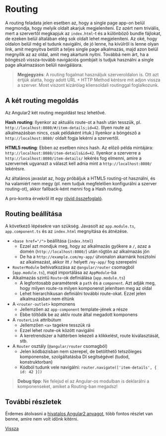# Routing

A routing feladata jelen esetben az, hogy a single page app-on belül megmondja, hogy melyik oldalt akarjuk megjeleníteni. Ez azért nem triviális, mert a szervertől megkapjuk az `index.html`-t és a különböző bundle fájlokat, de ezeken belül általában elég sok oldalt lehet megjeleníteni. Az oké, hogy oldalon belül még el tudunk navigálni, de jó lenne, ha kívülről is lenne olyan link, amit megnyitva betölt a teljes single page alkalmazás, majd azon belül megnyílik az az oldal, amit meg akartunk nyitni. Továbbá nem árt, ha a böngésző vissza-tovább navigációs gombjait is tudjuk használni a single page alkalmazáson belüli navigálásra.

> **Megjegyzés**: A routing fogalmat használjuk szerveroldalon is. Ott azt értjük alatta, hogy adott URL + HTTP Method kérésre mit adjon vissza a szerver. Most viszont kizárólag kliensoldali routinggal foglalkozunk.


## A két routing megoldás

Az Angular2 két routing megoldást tesz lehetővé.

**Hash routing**: Ilyenkor az aktuális route-ot a hash után tesszük, pl. `http://localhost:8080/#/item-details;id=42`. (Ilyen route az alkalmazásban nincs, csak példaként írtuk.) Ilyenkor a böngésző a `http://localhost:8080/` oldalt fogja lekérni a szervertől.

**HTML5 routing**: Ebben az esetben nincs hash. Az előző példa mintájára: `http://localhost:8080/item-details&id=42`. Ilyenkor a szerverre a `http://localhost:8080/item-details/` lekérés fog elmenni, amire a szervernek ugyanazt a választ kell adnia mint a `http://localhost:8080/` lekérésre.

Az általános javaslat az, hogy próbáljuk a HTML5 routing-ot használni, és ha valamiért nem megy (pl. nem tudjuk megfelelően konfigurálni a szerver routing-ot), akkor fallback-ként menni fog a Hash routing.

A pro-kontra érvekről itt egy [rövid összefoglaló](http://jwsdev.net/jottings/hash-or-html5-routing/).


## Routing beállítása

A következő lépésekre van szükség. Javasolt az `app.module.ts`, `app.component.ts` és az `index.html` megnyitása és átnézése.

- `<base href="/">` beállítása (`index.html`)
	- Ezzel azt mondjuk meg, hogy az alkalmazás gyökere a `/`, azaz a domén (`http://localhost:8080/`) után rögtön az alkalmazás jön
	- De ha a `http://example.com/my-app/` útvonalon akarnánk hosztolni az alkalmazást, akkor itt `/` helyett `/my-app/` fog szerepelni
- `RouterModule` behivatkozása az `@angular/router` csomagból (`app.module.ts`), majd importálása az `AppModule`-ba
- Alkalmazás szintű `Route`-ok definiálása (`app.module.ts`)
	- A legfontosabb paraméterek a `path` és a `component`. Azt adják meg, hogy milyen route-ra milyen komponenst jelenítsen meg az oldal
	- Lehet hierarchikusan definiálni további route-okat. Ezzel jelen alkalmazásban nem éltünk
- A `<router-outlet>` kopmonens
	- Jellemzően az `app-component` template-jének a része
	- Ebbe töltődik be az aktív route által megadott komponens
- A `routerLink` attribútum
	- Jellemzően `<a>` tagekre tesszük rá
	- Ezzel lehet route-ok között navigálni
	- A keretrendszer a háttérben lekezeli a klikkelést, route kiválasztását, stb.
- A `Router` osztály (`@angular/router` csomagból)
	- Jelen kódbázisban nem szerepel, de betölthető tetszőleges komponensbe, szolgáltatásba DI segítségével (tudod, konstruktorban)
	- Kódból tudunk vele navigálni: `router.navigate(['item-details', { id: 42 }])`

> **Debug tipp**: Ne felejsd el az Angular-os modulban is deklarálni a komponenseket, amiket a Routing-ban megadsz!


## További részletek

Érdemes átolvasni a [hivatalos Angular2 anyagot](https://angular.io/docs/ts/latest/guide/router.html), több fontos részlet van benne, amire nem volt időnk kitérni.


[Vissza](index.md)
